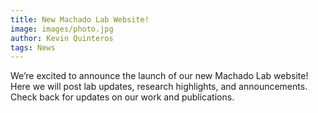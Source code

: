 ```yaml
---
title: New Machado Lab Website!
image: images/photo.jpg
author: Kevin Quinteros
tags: News
---
```


We’re excited to announce the launch of our new Machado Lab website! Here we will post lab updates, research highlights, and announcements. Check back for updates on our work and publications.
